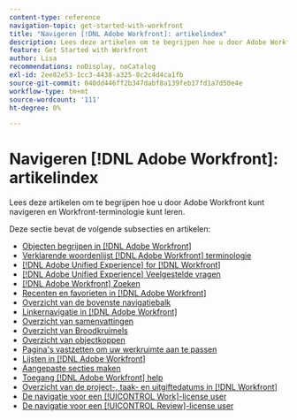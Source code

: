 ```yaml
---
content-type: reference
navigation-topic: get-started-with-workfront
title: "Navigeren [!DNL Adobe Workfront]: artikelindex"
description: Lees deze artikelen om te begrijpen hoe u door Adobe Workfront kunt navigeren en Workfront-terminologie kunt leren.
feature: Get Started with Workfront
author: Lisa
recommendations: noDisplay, noCatalog
exl-id: 2ee82e53-1cc3-4438-a325-8c2c4d4ca1fb
source-git-commit: 040dd446ff2b347dabf8a139feb17fd1a7d50e4e
workflow-type: tm+mt
source-wordcount: '111'
ht-degree: 0%

---
```


# Navigeren [!DNL Adobe Workfront]: artikelindex

<!-- Audited: 12/2023 -->

Lees deze artikelen om te begrijpen hoe u door Adobe Workfront kunt navigeren en Workfront-terminologie kunt leren.

Deze sectie bevat de volgende subsecties en artikelen:

* [Objecten begrijpen in [!DNL Adobe Workfront]](../../workfront-basics/navigate-workfront/workfront-navigation/understand-objects.md)
* [Verklarende woordenlijst [!DNL Adobe Workfront] terminologie](../../workfront-basics/navigate-workfront/workfront-navigation/workfront-terminology-glossary.md)
* [[!DNL Adobe Unified Experience] for [!DNL Workfront]](/help/quicksilver/workfront-basics/navigate-workfront/workfront-navigation/adobe-unified-experience.md)
* [[!DNL Adobe Unified Experience] Veelgestelde vragen](/help/quicksilver/workfront-basics/navigate-workfront/workfront-navigation/unified-experience-faq.md)
* [[!DNL Adobe Workfront] Zoeken](../../workfront-basics/navigate-workfront/search/search.md)
* [Recenten en favorieten in [!DNL Adobe Workfront]](../../workfront-basics/navigate-workfront/recent-and-favorites/recent-and-favorites.md)
* [Overzicht van de bovenste navigatiebalk](../../workfront-basics/the-new-workfront-experience/global-navigation-overview.md)
* [Linkernavigatie in [!DNL Adobe Workfront]](../../workfront-basics/the-new-workfront-experience/simplified-left-navigation.md)
* [Overzicht van samenvattingen](../../workfront-basics/the-new-workfront-experience/summary-overview.md)
* [Overzicht van Broodkruimels](../../workfront-basics/the-new-workfront-experience/breadcrumb-overview.md)
* [Overzicht van objectkoppen](../../workfront-basics/the-new-workfront-experience/new-object-headers.md)
* [Pagina&#39;s vastzetten om uw werkruimte aan te passen](../../workfront-basics/the-new-workfront-experience/pin-pages.md)
* [Lijsten in [!DNL Adobe Workfront]](../../workfront-basics/navigate-workfront/use-lists/lists.md)
* [Aangepaste secties maken](/help/quicksilver/workfront-basics/manage-your-account-and-profile/configuring-your-user-profile/create-custom-tabs.md)
* [Toegang [!DNL Adobe Workfront] help](../../workfront-basics/navigate-workfront/workfront-navigation/access-workfront-help.md)
* [Overzicht van de project-, taak- en uitgiftedatums in [!DNL Workfront]](../../workfront-basics/navigate-workfront/workfront-navigation/definitions-pti-dates.md)
* [De navigatie voor een [!UICONTROL Work]-license user](../../workfront-basics/navigate-workfront/workfront-navigation/worker-global-navigation-bar.md)
* [De navigatie voor een [!UICONTROL Review]-license user](../../workfront-basics/navigate-workfront/workfront-navigation/reviewer-global-navigation-bar.md)
